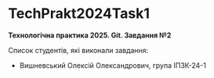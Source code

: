 # TechPrakt2024Task1
**Технологічна практика 2025. Git. Завдання №2**

Список студентів, які виконали завдання:
* Вишневський Олексій Олександрович, група ІПЗК-24-1
